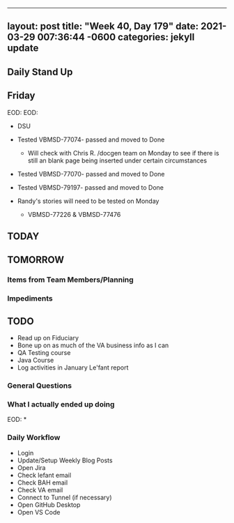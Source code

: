 
---
layout: post
title:  "Week 40, Day 179"
date:   2021-03-29 007:36:44 -0600
categories: jekyll update
---

## Daily Stand Up
## Friday
EOD:
EOD:
* DSU
* Tested VBMSD-77074- passed and moved to Done
  * Will check with Chris R. /docgen team on Monday to see if there is still an blank page being inserted under certain circumstances
* Tested VBMSD-77070- passed and moved to Done
* Tested VBMSD-79197- passed and moved to Done

* Randy's stories will need to be tested on Monday
  * VBMSD-77226 & VBMSD-77476

## TODAY


## TOMORROW

### Items from Team Members/Planning

### Impediments

## TODO
* Read up on Fiduciary
* Bone up on as much of the VA business info as I can
* QA Testing course
* Java Course
* Log activities in January Le'fant report

### General Questions  

### What I actually ended up doing
EOD:
* 

### Daily Workflow
* Login
* Update/Setup Weekly Blog Posts
* Open Jira
* Check lefant email
* Check BAH email
* Check VA email
* Connect to Tunnel (if necessary)
* Open GitHub Desktop
* Open VS Code